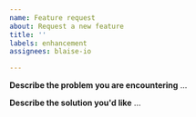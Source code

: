 ```yaml
---
name: Feature request
about: Request a new feature
title: ''
labels: enhancement
assignees: blaise-io

---
```


**Describe the problem you are encountering**
…

**Describe the solution you'd like**
…
